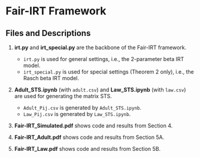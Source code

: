# Fair-IRT Framework

## Files and Descriptions

1. **irt.py** and **irt_special.py** are the backbone of the Fair-IRT framework.
   - `irt.py` is used for general settings, i.e., the 2-parameter beta IRT model.
   - `irt_special.py` is used for special settings (Theorem 2 only), i.e., the Rasch beta IRT model.

2. **Adult_STS.ipynb** (with `adult.csv`) and **Law_STS.ipynb** (with `law.csv`) are used for generating the matrix STS.
   - `Adult_Pij.csv` is generated by `Adult_STS.ipynb`.
   - `Law_Pij.csv` is generated by `Law_STS.ipynb`.

3. **Fair-IRT_Simulated.pdf** shows code and results from Section 4.
4. **Fair-IRT_Adult.pdf** shows code and results from Section 5A.
5. **Fair-IRT_Law.pdf** shows code and results from Section 5B.
